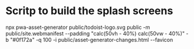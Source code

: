 # Scritp to build the splash screens

npx pwa-asset-generator public/todoist-logo.svg public -m public/site.webmanifest --padding "calc(50vh - 40%) calc(50vw - 40%)" -b "#0f172a" -q 100 -i public/asset-generator-changes.html --favicon

